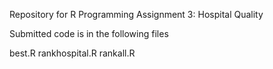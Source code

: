 Repository for R Programming Assignment 3: Hospital Quality

Submitted code is in the following files

best.R
rankhospital.R
rankall.R
